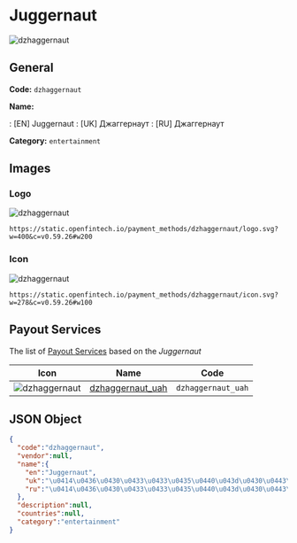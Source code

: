 
# Juggernaut 
![dzhaggernaut](https://static.openfintech.io/payment_methods/dzhaggernaut/logo.svg?w=400&c=v0.59.26#w200)  

## General 
**Code:** `dzhaggernaut` 
 
**Name:** 
 
:	[EN] Juggernaut 
:	[UK] Джаггернаут 
:	[RU] Джаггернаут 
 
**Category:** `entertainment` 
 

## Images 

### Logo 
![dzhaggernaut](https://static.openfintech.io/payment_methods/dzhaggernaut/logo.svg?w=400&c=v0.59.26#w200)  

```
https://static.openfintech.io/payment_methods/dzhaggernaut/logo.svg?w=400&c=v0.59.26#w200
```  

### Icon 
![dzhaggernaut](https://static.openfintech.io/payment_methods/dzhaggernaut/icon.svg?w=278&c=v0.59.26#w100)  

```
https://static.openfintech.io/payment_methods/dzhaggernaut/icon.svg?w=278&c=v0.59.26#w100
```  

## Payout Services 
 
The list of [Payout Services](/payout-services/) based on the _Juggernaut_ 

|Icon|Name|Code| 
|:---:|:---:|:---:| 
|![dzhaggernaut](https://static.openfintech.io/payout_methods/dzhaggernaut/icon.png?w=278&c=v0.59.26#w40) |[dzhaggernaut_uah](/payout-services/dzhaggernaut_uah/)|`dzhaggernaut_uah`| 
 

## JSON Object 

```json
{
  "code":"dzhaggernaut",
  "vendor":null,
  "name":{
    "en":"Juggernaut",
    "uk":"\u0414\u0436\u0430\u0433\u0433\u0435\u0440\u043d\u0430\u0443\u0442",
    "ru":"\u0414\u0436\u0430\u0433\u0433\u0435\u0440\u043d\u0430\u0443\u0442"
  },
  "description":null,
  "countries":null,
  "category":"entertainment"
}
```  
